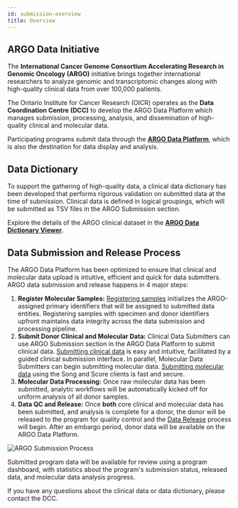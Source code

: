 ```yaml
---
id: submission-overview
title: Overview
---
```


## ARGO Data Initiative

The **International Cancer Genome Consortium Accelerating Research in Genomic Oncology (ARGO)** initiative brings together international researchers to analyze genomic and transcriptomic changes along with high-quality clinical data from over 100,000 patients.

The Ontario Institute for Cancer Research (OICR) operates as the **Data Coordination Centre (DCC)** to develop the ARGO Data Platform which manages submission, processing, analysis, and dissemination of high-quality clinical and molecular data.

Participating programs submit data through the **[ARGO Data Platform](/)**, which is also the destination for data display and analysis.

## Data Dictionary

To support the gathering of high-quality data, a clinical data dictionary has been developed that performs rigorous validation on submitted data at the time of submission. Clinical data is defined in logical groupings, which will be submitted as TSV files in the ARGO Submission section.

Explore the details of the ARGO clinical dataset in the **[ARGO Data Dictionary Viewer](/dictionary).**

## Data Submission and Release Process

The ARGO Data Platform has been optimized to ensure that clinical and molecular data upload is intuitive, efficient and quick for data submitters. ARGO data submission and release happens in 4 major steps:

1. **Register Molecular Samples:** [Registering samples](registering-samples) initializes the ARGO-assigned primary identifiers that will be assigned to submitted data entities. Registering samples with specimen and donor identifiers upfront maintains data integrity across the data submission and processing pipeline.
1. **Submit Donor Clinical and Molecular Data:** Clinical Data Submitters can use ARGO Submission section in the ARGO Data Platform to submit clinical data. [Submitting clinical data](submitting-clinical-data) is easy and intuitive, facilitated by a guided clinical submission interface. In parallel, Molecular Data Submitters can begin submitting molecular data. [Submitting molecular data](submitting-molecular-data) using the Song and Score clients is fast and secure.
1. **Molecular Data Processing:** Once raw molecular data has been submitted, analytic workflows will be automatically kicked off for uniform analysis of all donor samples.
1. **Data QC and Release:** Once **both** core clinical and molecular data has been submitted, and analysis is complete for a donor, the donor will be released to the program for quality control and the [Data Release](data-release-schedule) process will begin. After an embargo period, donor data will be available on the ARGO Data Platform.

![ARGO Submission Process](../img/ARGO-submission-process.png)

Submitted program data will be available for review using a program dashboard, with statistics about the program's submission status, released data, and molecular data analysis progress.

If you have any questions about the clinical data or data dictionary, please contact the DCC.
